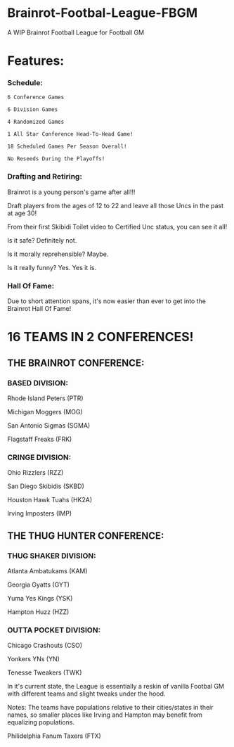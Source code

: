 # Brainrot-Footbal-League-FBGM
A WIP Brainrot Football League for Football GM

# Features:

### Schedule:
  
	6 Conference Games
  
	6 Division Games
  
	4 Randomized Games
  
	1 All Star Conference Head-To-Head Game!
  
	18 Scheduled Games Per Season Overall!
  
	No Reseeds During the Playoffs!



### Drafting and Retiring:
Brainrot is a young person's game after all!!!

Draft players from the ages of 12 to 22 and leave all those Uncs in the past at age 30!

From their first Skibidi Toilet video to Certified Unc status, you can see it all!

Is it safe? Definitely not. 

Is it morally reprehensible? Maybe. 

Is it really funny? Yes. Yes it is.


### Hall Of Fame:
Due to short attention spans, it's now easier than ever to get into the Brainrot Hall Of Fame!



# 16 TEAMS IN 2 CONFERENCES!


## THE BRAINROT CONFERENCE:


  ### BASED DIVISION:
   
   Rhode Island Peters (PTR)
   
   Michigan Moggers (MOG)
   
   San Antonio Sigmas (SGMA)
   
   Flagstaff Freaks (FRK)
   


  ### CRINGE DIVISION:
  
   Ohio Rizzlers (RZZ)
   
   San Diego Skibidis (SKBD)
   
   Houston Hawk Tuahs (HK2A)
   
   Irving Imposters (IMP)


## THE THUG HUNTER CONFERENCE:


  ### THUG SHAKER DIVISION:
   Atlanta Ambatukams (KAM)
   
   Georgia Gyatts (GYT)
   
   Yuma Yes Kings (YSK)
   
   Hampton Huzz (HZZ)
   

   
  ### OUTTA POCKET DIVISION:
  
   Chicago Crashouts (CSO)
   
   Yonkers YNs (YN)
   
   Tenesse Tweakers (TWK)


In it's current state, the League is essentially a reskin of vanilla Footbal GM with different teams and slight tweaks under the hood.

Notes:
The teams have populations relative to their cities/states in their names, so smaller places like Irving and Hampton may benefit from equalizing populations.
   
   Philidelphia Fanum Taxers (FTX)

